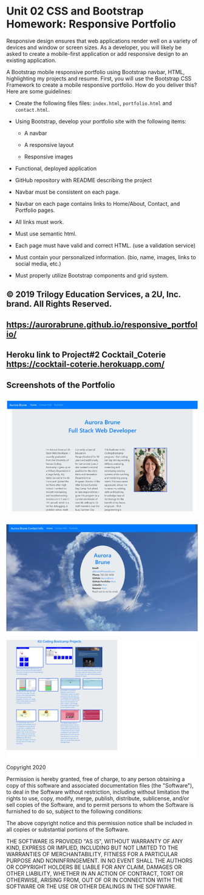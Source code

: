 # Unit 02 CSS and Bootstrap Homework: Responsive Portfolio

Responsive design ensures that web applications render well on a variety of devices and window or screen sizes. As a developer, you will likely be asked to create a mobile-first application or add responsive design to an existing application. 

A Bootstrap mobile responsive portfolio using Bootstrap navbar, HTML, highlighting my projects and resume. 
First, you will use the Bootstrap CSS Framework to create a mobile responsive portfolio. How do you deliver this? Here are some guidelines:

* Create the following files files: `index.html`, `portfolio.html` and `contact.html`.

* Using Bootstrap, develop your portfolio site with the following items:

   * A navbar

   * A responsive layout

   * Responsive images


* Functional, deployed application

* GitHub repository with README describing the project

* Navbar must be consistent on each page.

* Navbar on each page contains links to Home/About, Contact, and Portfolio pages.

* All links must work.

* Must use semantic html.

* Each page must have valid and correct HTML. (use a validation service)

* Must contain your personalized information. (bio, name, images, links to social media, etc.)

* Must properly utilize Bootstrap components and grid system.


© 2019 Trilogy Education Services, a 2U, Inc. brand. All Rights Reserved.
---------
https://aurorabrune.github.io/responsive_portfolio/
--------
Heroku link to Project#2 Cocktail_Coterie
https://cocktail-coterie.herokuapp.com/
---------
Screenshots of the Portfolio
-
![homePage](./Assets/Images/homePageScreen.jpg)
---------
![contactPage](./Assets/Images/contactScreen.jpg)
---------
![portfolioPage](./Assets/Images/portfolioScreenShot.jpg)

Copyright 2020

Permission is hereby granted, free of charge, to any person obtaining a copy of this software and associated documentation files (the "Software"), to deal in the Software without restriction, including without limitation the rights to use, copy, modify, merge, publish, distribute, sublicense, and/or sell copies of the Software, and to permit persons to whom the Software is furnished to do so, subject to the following conditions:

The above copyright notice and this permission notice shall be included in all copies or substantial portions of the Software.

THE SOFTWARE IS PROVIDED "AS IS", WITHOUT WARRANTY OF ANY KIND, EXPRESS OR IMPLIED, INCLUDING BUT NOT LIMITED TO THE WARRANTIES OF MERCHANTABILITY, FITNESS FOR A PARTICULAR PURPOSE AND NONINFRINGEMENT. IN NO EVENT SHALL THE AUTHORS OR COPYRIGHT HOLDERS BE LIABLE FOR ANY CLAIM, DAMAGES OR OTHER LIABILITY, WHETHER IN AN ACTION OF CONTRACT, TORT OR OTHERWISE, ARISING FROM, OUT OF OR IN CONNECTION WITH THE SOFTWARE OR THE USE OR OTHER DEALINGS IN THE SOFTWARE.

